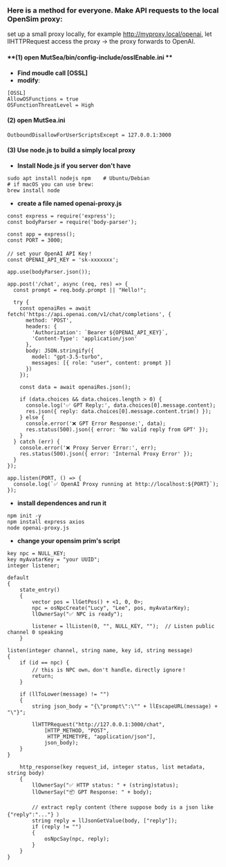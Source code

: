 ### Here is a method for everyone. Make API requests to the local OpenSim proxy: 
set up a small proxy locally, for example http://myproxy.local/openai, let llHTTPRequest access the proxy → the proxy forwards to OpenAI.
#### **(1) open MutSea/bin/config-include/osslEnable.ini **  
- **Find moudle call [OSSL]**
- **modify**:  
```
[OSSL]
AllowOSFunctions = true
OSFunctionThreatLevel = High
```
#### **(2) open MutSea.ini**
```
OutboundDisallowForUserScriptsExcept = 127.0.0.1:3000
```
#### **(3) Use node.js to build a simply local proxy**
- **Install Node.js if you server don't have**
```
sudo apt install nodejs npm    # Ubuntu/Debian
# if macOS you can use brew:
brew install node
```
- **create a file named openai-proxy.js**
```
const express = require('express');
const bodyParser = require('body-parser');

const app = express();
const PORT = 3000;

// set your OpenAI API Key！
const OPENAI_API_KEY = 'sk-xxxxxxx';

app.use(bodyParser.json());

app.post('/chat', async (req, res) => {
  const prompt = req.body.prompt || "Hello!";

  try {
    const openaiRes = await fetch('https://api.openai.com/v1/chat/completions', {
      method: 'POST',
      headers: {
        'Authorization': `Bearer ${OPENAI_API_KEY}`,
        'Content-Type': 'application/json'
      },
      body: JSON.stringify({
        model: "gpt-3.5-turbo",
        messages: [{ role: "user", content: prompt }]
      })
    });

    const data = await openaiRes.json();

    if (data.choices && data.choices.length > 0) {
      console.log('✅ GPT Reply:', data.choices[0].message.content);
      res.json({ reply: data.choices[0].message.content.trim() });
    } else {
      console.error('❌ GPT Error Response:', data);
      res.status(500).json({ error: 'No valid reply from GPT' });
    }
  } catch (err) {
    console.error('❌ Proxy Server Error:', err);
    res.status(500).json({ error: 'Internal Proxy Error' });
  }
});

app.listen(PORT, () => {
  console.log(`✅ OpenAI Proxy running at http://localhost:${PORT}`);
});
```
- **install dependences and run it**
```
npm init -y
npm install express axios
node openai-proxy.js
```
- **change your opensim prim's script**
```
key npc = NULL_KEY;
key myAvatarKey = "your UUID";
integer listener;

default
{
    state_entry()
    {
        vector pos = llGetPos() + <1, 0, 0>;
        npc = osNpcCreate("Lucy", "Lee", pos, myAvatarKey);
        llOwnerSay("✅ NPC is ready");
        
        listener = llListen(0, "", NULL_KEY, "");  // Listen public channel 0 speaking
    }

listen(integer channel, string name, key id, string message)
{
    if (id == npc) {
        // this is NPC own，don't handle，directly ignore！
        return;
    }

    if (llToLower(message) != "")
    {
        string json_body = "{\"prompt\":\"" + llEscapeURL(message) + "\"}";

        llHTTPRequest("http://127.0.0.1:3000/chat",
            [HTTP_METHOD, "POST",
             HTTP_MIMETYPE, "application/json"],
            json_body);
    }
}

    http_response(key request_id, integer status, list metadata, string body)
    {
        llOwnerSay("✅ HTTP status: " + (string)status);
        llOwnerSay("📦 GPT Response: " + body);

        // extract reply content（there suppose body is a json like {"reply":"..."} ）
        string reply = llJsonGetValue(body, ["reply"]);
        if (reply != "")
        {
            osNpcSay(npc, reply);
        }
    }
}
```

  
